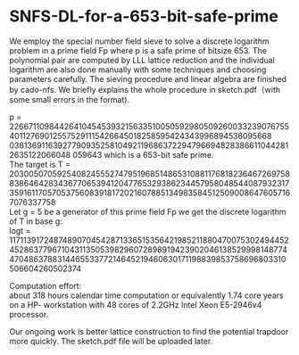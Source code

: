 # SNFS-DL-for-a-653-bit-safe-prime

We employ the special number field sieve to solve a discrete logarithm problem in a prime field Fp where p is a safe prime of bitsize 653.
The polynomial pair are computed by LLL lattice reduction and the individual logarithm are also done manually with some techniques and choosing parameters carefully. The sieving procedure and linear algebra are finished by cado-nfs.
We briefly explains the whole procedure in sketch.pdf（with some small errors in the format).


p = 226671109844264104545393215633510050592980509260033239076755401127690125575291115426645018258595424343996894536095668 03813691163927790935258104921196863722947966948283866110442812635122066048 059643 which is a 653-bit safe prime.    
The target is T = 203005070592540824555274795196851486531088117681823646726975883864642834367706539412047765329386234457958048544087932317359161170570537560839181720216078851349835845125090086476057167076337758  
Let g = 5 be a generator of this prime field Fp we get the discrete logarithm of T in base g:  
logt = 11711391724874890704542871336515356421985211880470075302494452452863779671043113505398296072898919423902046138529998148774470486378831446553377214645219460630171198839853758696803310506604260502374  


Computation effort:  
about 318 hours calendar time computation or equivalently 1.74 core years on a HP- workstation with 48 cores of 2.2GHz Intel Xeon E5-2946v4 processor.









Our ongoing work is better lattice construction to find the potential trapdoor more quickly. The sketch.pdf file will be uploaded later.
